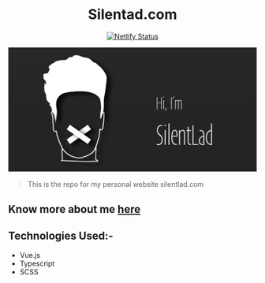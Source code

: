 <h1 align="center">
  Silentad.com
</h1>

<p align="center">
  <a href="https://app.netlify.com/sites/serene-fermi-25f944/deploys" target="_blank">
    <img src="https://api.netlify.com/api/v1/badges/f4d7e259-e78f-4609-935f-011f210cd654/deploy-status" alt="Netlify Status" />
  </a>
</p>

<img src="./hi.png">

> This is the repo for my personal website silentlad.com

## Know more about me [here](https://silentlad.com)

## Technologies Used:-

- Vue.js
- Typescript
- SCSS
